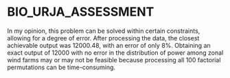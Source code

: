 # BIO_URJA_ASSESSMENT

In my opinion, this problem can be solved within certain constraints, allowing for a degree of error. After processing the data, the closest achievable output was 12000.48, with an error of only 8%.
Obtaining an exact output of 12000 with no error in the distribution of power among zonal wind farms may or may not be feasible because processing all 100 factorial permutations can be time-consuming.
